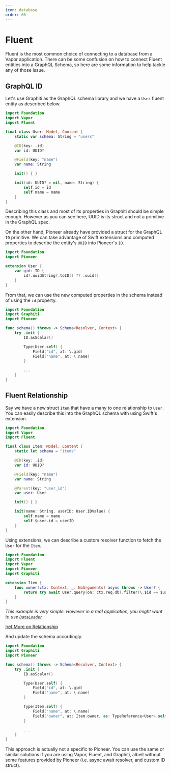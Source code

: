 ```yaml
---
icon: database
order: 60
---
```


# Fluent

Fluent is the most common choice of connecting to a database from a Vapor application. There can be some confusion on how to connect Fluent entities into a GraphQL Schema, so here are some information to help tackle any of those issue.

## GraphQL ID

Let's use Graphiti as the GraphQL schema library and we have a `User` fluent entity as described below.

```swift User.swift
import Foundation
import Vapor
import Fluent

final class User: Model, Content {
    static var schema: String = "users"

    @ID(key: .id)
    var id: UUID?

    @Field(key: "name")
    var name: String

    init() { }

    init(id: UUID? = nil, name: String) {
        self.id = id
        self.name = name
    }
}
```

Describing this class and most of its properties in Graphiti should be simple enough. However as you can see here, UUID is its struct and not a primitive in the GraphQL spec.

On the other hand, Pioneer already have provided a struct for the GraphQL `ID` primitive. We can take advantage of Swift extensions and computed properties to describe the entity's `UUID` into Pioneer's `ID`.

```swift User+Graphiti.swift
import Foundation
import Pioneer

extension User {
    var gid: ID {
        id?.uuidString?.toID() ?? .uuid()
    }
}
```

From that, we can use the new computed properties in the schema instead of using the `id` property.

```swift Schema.swift
import Foundation
import Graphiti
import Pioneer

func schema() throws -> Schema<Resolver, Context> {
    try .init {
        ID.asScalar()

        Type(User.self) {
            Field("id", at: \.gid)
            Field("name", at: \.name)
        }

        ...
    }
}
```

## Fluent Relationship

Say we have a new struct `Item` that have a many to one relationship to `User`. You can easily describe this into the GraphQL schema with using Swift's extension.

```swift Item.swift
import Foundation
import Vapor
import Fluent

final class Item: Model, Content {
    static let schema = "items"

    @ID(key: .id)
    var id: UUID?

    @Field(key: "name")
    var name: String

    @Parent(key: "user_id")
    var user: User

    init() { }

    init(name: String, userID: User.IDValue) {
        self.name = name
        self.$user.id = userID
    }
}
```

Using extensions, we can describe a custom resolver function to fetch the `User` for the `Item`.

```swift Item+Graphiti.swift
import Foundation
import Fluent
import Vapor
import Pioneer
import Graphiti

extension Item {
    func owner(ctx: Context, _: NoArguments) async throws -> User? {
        return try await User.query(on: ctx.req.db).filter(\.$id == $user.id).first()
    }
}
```

_This example is very simple. However in a real application, you might want to use [`DataLoader`](https://github.com/GraphQLSwift/DataLoader)_

[!ref More on Relationship](/guides/getting-started/resolver.md/#relationship)

And update the schema accordingly.

```swift Schema.swift
import Foundation
import Graphiti
import Pioneer

func schema() throws -> Schema<Resolver, Context> {
    try .init {
        ID.asScalar()

        Type(User.self) {
            Field("id", at: \.gid)
            Field("name", at: \.name)
        }

        Type(Item.self) {
            Field("name", at: \.name)
            Field("owner", at: Item.owner, as: TypeReference<User>.self)
        }

        ...
    }
}
```

This approach is actually not a specific to Pioneer. You can use the same or similar solutions if you are using Vapor, Fluent, and Graphiti, albeit without some features provided by Pioneer (i.e. async await resolver, and custom ID struct).
